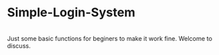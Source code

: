 # Simple-Login-System
<br>
Just some basic functions for beginers to make it work fine. Welcome to discuss.
